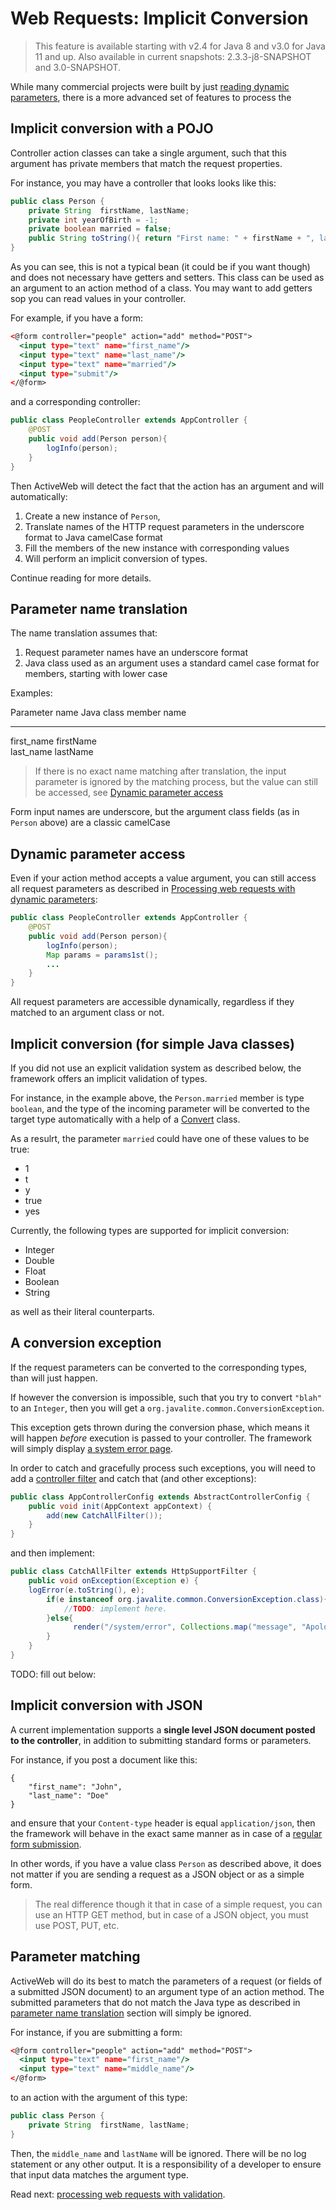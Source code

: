 <div class="page-header">
   <h1>Web Requests: Implicit Conversion</h1>
</div>

> This feature is available starting with v2.4 for Java 8 and v3.0 for Java 11 and up.
> Also available in current snapshots: 2.3.3-j8-SNAPSHOT and 3.0-SNAPSHOT.  



While many commercial projects were built by just [reading dynamic parameters](processing-web-requests-dynamic-parameters),
there is a more advanced set of features to process the   

## Implicit conversion with a POJO


Controller action classes can take  a single argument, such that this argument has private members that match the request properties. 

For instance,  you may have a controller that looks looks like this: 

~~~~ {.java  .numberLines}
public class Person {
    private String  firstName, lastName;
    private int yearOfBirth = -1;
    private boolean married = false;
    public String toString(){ return "First name: " + firstName + ", last name: " + lastName + ", married: " + married; }
}
~~~~

As you can see, this is not a typical bean (it could be if you want though) and does not necessary  have getters  and setters. 
This class can be used as an argument to an action method of a class. You may want to add getters sop you can  read values in your controller.  

For example, if you have a form: 

~~~~ {.html .numberLines}
<@form controller="people" action="add" method="POST"> 
  <input type="text" name="first_name"/>
  <input type="text" name="last_name"/>
  <input type="text" name="married"/>
  <input type="submit"/>
</@form>
~~~~

and a corresponding controller: 

~~~~{.java .numberLines}
public class PeopleController extends AppController {
    @POST
    public void add(Person person){
        logInfo(person);
    }
}
~~~~

Then ActiveWeb will detect the fact that the action  has an argument and will automatically: 

1. Create a  new instance of `Person`,
2. Translate names of the HTTP request  parameters in the underscore format to Java camelCase format   
3. Fill the members of the new instance with corresponding  values 
4. Will perform an implicit conversion  of types.   

Continue reading for more details.


## Parameter name translation  

The name  translation assumes that: 

1. Request parameter names have an underscore format
2. Java class used as an argument uses a standard camel case format for members, starting with lower case

Examples: 

Parameter name             Java class member name 
-------------------        -------------------------------
first_name                 firstName           
last_name                  lastName


> If there is no exact name matching after translation, the input parameter is ignored by the matching process, but the value 
can still be accessed, see  [Dynamic parameter access](#dynamic-parameter-access)


Form input names are underscore, but the argument class fields (as in `Person` above) are a classic camelCase 


## Dynamic parameter access

Even if your action method accepts a value argument, you can still access all request parameters as  described in 
[Processing web requests with dynamic parameters](processing-web-requests-dynamic-parameters): 

~~~~{.java .numberLines}
public class PeopleController extends AppController {
    @POST
    public void add(Person person){
        logInfo(person);
        Map params = params1st();
        ...
    }
}
~~~~

All request parameters are accessible dynamically, regardless if they matched to an argument class or not. 
 


## Implicit conversion (for simple Java classes)

If you did  not use an explicit validation system as described below, the framework offers an implicit validation of types.

For instance, in the example above, the `Person.married` member is type `boolean`, and the type of the incoming parameter 
will be converted to the target type automatically with a help of a [Convert](http://javalite.github.io/2.3.2-j8/org/javalite/common/Convert.html) class.

As a resulrt, the parameter `married` could have one of these values to be true: 

* 1 
* t
* y
* true
* yes


Currently, the following types are supported for implicit  conversion: 

* Integer
* Double
* Float
* Boolean
* String

as well as their literal counterparts.  


## A conversion exception


If the request parameters  can be converted to the  corresponding types, than will just happen.
 
If however the conversion is impossible, such that you try to convert `"blah"` to an `Integer`, 
then you will get a `org.javalite.common.ConversionException`. 

This exception gets thrown during the conversion phase, which means it will happen _before_  execution is passed to your controller. 
The framework will simply display [a system error page](/views#system-error-pages).  

In order to catch and gracefully process such exceptions, you will need to add a [controller filter](controller_filters) and catch that (and other exceptions):

~~~~{.java .numberLines}
public class AppControllerConfig extends AbstractControllerConfig {
    public void init(AppContext appContext) {
        add(new CatchAllFilter());
    }
} 
~~~~

and then implement:

~~~~{.java .numberLines}
public class CatchAllFilter extends HttpSupportFilter {
    public void onException(Exception e) {
    logError(e.toString(), e);
        if(e instanceof org.javalite.common.ConversionException.class){
            //TODO: implement here. 
        }else{
              render("/system/error", Collections.map("message", "Apologies for inconvenience");
        }
    }
} 
~~~~


TODO: fill out below:


## Implicit conversion with JSON 

A current implementation supports a **single level JSON document posted to the controller**, 
in addition to submitting standard forms or parameters. 

For instance,  if you  post a document like this: 

~~~~ {.javascript .numberLines}
{
    "first_name": "John",
    "last_name": "Doe"
}
~~~~

and  ensure that  your `Content-type` header is equal `application/json`, then the framework will behave in the 
exact  same manner as in case of a [regular form submission](#implicit-conversion-with-a-pojo). 


In other words, if you have a value class `Person` as described above, it does not matter if you are sending a request as a JSON 
object or as a simple form. 

> The real difference though it that in case of a simple request, you can  use an HTTP GET method, but in case of a JSON 
object,  you must use POST, PUT, etc.  
  

## Parameter matching 

ActiveWeb will do its best to match the parameters of a request  (or fields of a submitted JSON document) to an argument 
type of an action method. The submitted parameters that do  not match the Java type as described in 
[parameter name translation](#parameter-name-translation) section will simply be ignored. 

For instance, if you are submitting a form: 

~~~~ {.html .numberLines}
<@form controller="people" action="add" method="POST"> 
  <input type="text" name="first_name"/>
  <input type="text" name="middle_name"/>
</@form>
~~~~

to an action with the argument of this type: 

~~~~ {.java  .numberLines}
public class Person {
    private String  firstName, lastName;
}
~~~~

Then, the `middle_name` and `lastName` will be ignored. There will be no log statement or any other output. It is
a responsibility  of a developer to ensure that input data matches the argument type. 
 

Read next: [processing web requests with validation](processing_web_requests_with_validation).



